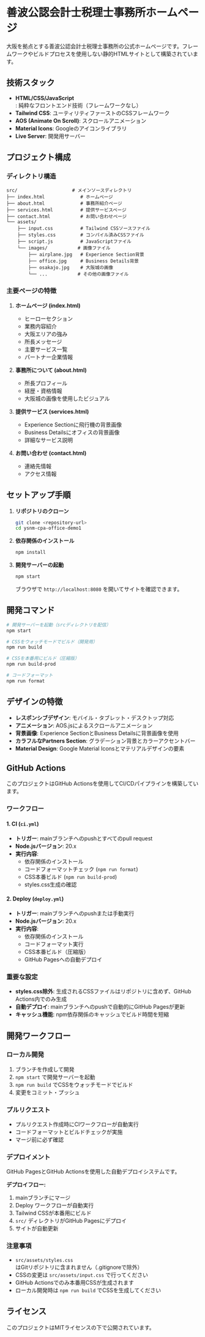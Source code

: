 # 善波公認会計士税理士事務所ホームページ

大阪を拠点とする善波公認会計士税理士事務所の公式ホームページです。フレームワークやビルドプロセスを使用しない静的HTMLサイトとして構築されています。

## 技術スタック

- **HTML/CSS/JavaScript**: 純粋なフロントエンド技術（フレームワークなし）
- **Tailwind CSS**: ユーティリティファーストのCSSフレームワーク
- **AOS (Animate On Scroll)**: スクロールアニメーション
- **Material Icons**: Googleのアイコンライブラリ
- **Live Server**: 開発用サーバー

## プロジェクト構成

### ディレクトリ構造

```
src/                    # メインソースディレクトリ
├── index.html             # ホームページ
├── about.html             # 事務所紹介ページ
├── services.html          # 提供サービスページ
├── contact.html           # お問い合わせページ
└── assets/
    ├── input.css          # Tailwind CSSソースファイル
    ├── styles.css         # コンパイル済みCSSファイル
    ├── script.js          # JavaScriptファイル
    └── images/           # 画像ファイル
        ├── airplane.jpg   # Experience Section背景
        ├── office.jpg     # Business Details背景
        ├── osakajo.jpg    # 大阪城の画像
        └── ...           # その他の画像ファイル
```

### 主要ページの特徴

1. **ホームページ (index.html)**
   - ヒーローセクション
   - 業務内容紹介
   - 大阪エリアの強み
   - 所長メッセージ
   - 主要サービス一覧
   - パートナー企業情報

2. **事務所について (about.html)**
   - 所長プロフィール
   - 経歴・資格情報
   - 大阪城の画像を使用したビジュアル

3. **提供サービス (services.html)**
   - Experience Sectionに飛行機の背景画像
   - Business Detailsにオフィスの背景画像
   - 詳細なサービス説明

4. **お問い合わせ (contact.html)**
   - 連絡先情報
   - アクセス情報

## セットアップ手順

1. **リポジトリのクローン**

   ```bash
   git clone <repository-url>
   cd ysnm-cpa-office-demo1
   ```

2. **依存関係のインストール**

   ```bash
   npm install
   ```

3. **開発サーバーの起動**

   ```bash
   npm start
   ```

   ブラウザで `http://localhost:8080` を開いてサイトを確認できます。

## 開発コマンド

```bash
# 開発サーバーを起動（srcディレクトリを配信）
npm start

# CSSをウォッチモードでビルド（開発用）
npm run build

# CSSを本番用にビルド（圧縮版）
npm run build-prod

# コードフォーマット
npm run format
```

## デザインの特徴

- **レスポンシブデザイン**: モバイル・タブレット・デスクトップ対応
- **アニメーション**: AOS.jsによるスクロールアニメーション
- **背景画像**: Experience SectionとBusiness Detailsに背景画像を使用
- **カラフルなPartners Section**: グラデーション背景とカラーアクセントバー
- **Material Design**: Google Material Iconsとマテリアルデザインの要素

## GitHub Actions

このプロジェクトはGitHub Actionsを使用してCI/CDパイプラインを構築しています。

### ワークフロー

#### 1. CI (`ci.yml`)

- **トリガー**: mainブランチへのpushとすべてのpull request
- **Node.jsバージョン**: 20.x
- **実行内容**:
  - 依存関係のインストール
  - コードフォーマットチェック (`npm run format`)
  - CSS本番ビルド (`npm run build-prod`)
  - styles.css生成の確認

#### 2. Deploy (`deploy.yml`)

- **トリガー**: mainブランチへのpushまたは手動実行
- **Node.jsバージョン**: 20.x
- **実行内容**:
  - 依存関係のインストール
  - コードフォーマット実行
  - CSS本番ビルド（圧縮版）
  - GitHub Pagesへの自動デプロイ

### 重要な設定

- **styles.css除外**: 生成されるCSSファイルはリポジトリに含めず、GitHub Actions内でのみ生成
- **自動デプロイ**: mainブランチへのpushで自動的にGitHub Pagesが更新
- **キャッシュ機能**: npm依存関係のキャッシュでビルド時間を短縮

## 開発ワークフロー

### ローカル開発

1. ブランチを作成して開発
2. `npm start` で開発サーバーを起動
3. `npm run build` でCSSをウォッチモードでビルド
4. 変更をコミット・プッシュ

### プルリクエスト

- プルリクエスト作成時にCIワークフローが自動実行
- コードフォーマットとビルドチェックが実施
- マージ前に必ず確認

### デプロイメント

GitHub PagesとGitHub Actionsを使用した自動デプロイシステムです。

**デプロイフロー:**

1. mainブランチにマージ
2. Deploy ワークフローが自動実行
3. Tailwind CSSが本番用にビルド
4. `src/` ディレクトリがGitHub Pagesにデプロイ
5. サイトが自動更新

### 注意事項

- `src/assets/styles.css` はGitリポジトリに含まれません（.gitignoreで除外）
- CSSの変更は `src/assets/input.css` で行ってください
- GitHub Actionsでのみ本番用CSSが生成されます
- ローカル開発時は `npm run build` でCSSを生成してください

## ライセンス

このプロジェクトはMITライセンスの下で公開されています。

